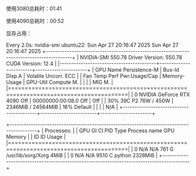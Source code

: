 使用3080总耗时：01:41

使用4090总耗时：00:52

显存占用：

Every 2.0s: nvidia-smi                                                                                                                                                                                     ubuntu22: Sun Apr 27 20:16:47 2025
Sun Apr 27 20:16:47 2025
+-----------------------------------------------------------------------------------------+
| NVIDIA-SMI 550.78                 Driver Version: 550.78         CUDA Version: 12.4     |
|-----------------------------------------+------------------------+----------------------+
| GPU  Name                 Persistence-M | Bus-Id          Disp.A | Volatile Uncorr. ECC |
| Fan  Temp   Perf          Pwr:Usage/Cap |           Memory-Usage | GPU-Util  Compute M. |
|                                         |                        |               MIG M. |
|=========================================+========================+======================|
|   0  NVIDIA GeForce RTX 4090        Off |   00000000:00:08.0 Off |                  Off |
| 30%   39C    P2             76W /  450W |    2346MiB /  24564MiB |     16%      Default |
|                                         |                        |                  N/A |
+-----------------------------------------+------------------------+----------------------+

+-----------------------------------------------------------------------------------------+
| Processes:                                                                              |
|  GPU   GI   CI        PID   Type   Process name                              GPU Memory |
|        ID   ID                                                               Usage      |
|=========================================================================================|
|    0   N/A  N/A       761      G   /usr/lib/xorg/Xorg                              4MiB |
|    0   N/A  N/A      9510      C   python                                       2328MiB |
+-----------------------------------------------------------------------------------------+